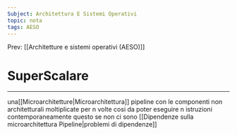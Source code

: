 ```yaml
---
Subject: Architettura E Sistemi Operativi
topic: nota
tags: AESO
---
```


Prev: [[Architetture e sistemi operativi (AESO)]]

# SuperScalare
---
 una[[Microarchitetture|Microarchitettura]] pipeline con le componenti non architetturali moltiplicate per n volte cosi da poter eseguire n istruzioni contemporaneamente questo se non ci sono [[Dipendenze sulla microarchitettura Pipeline|problemi di dipendenze]]
